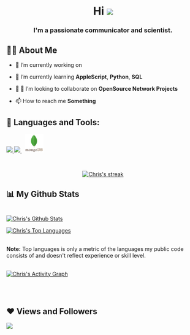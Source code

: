 <br/>

<h1 align="center">Hi <img src="https://raw.githubusercontent.com/MartinHeinz/MartinHeinz/master/wave.gif" width="30px"></h1>
<h3 align="center">I'm a passionate communicator and scientist.</h3>


## 🙋‍♂️ About Me

- 🔭 I’m currently working on

- 🌱 I’m currently learning **AppleScript**, **Python**, **SQL**

- 🤜 🤛 I’m looking to collaborate on **OpenSource Network Projects**

- 📫 How to reach me **Something**

## 🚀 Languages and Tools:

<p align="left"> 
    <a href="https://www.python.org" target="_blank"> <img src="https://img.icons8.com/color/48/000000/python.png"/> </a> 
    <a style="padding-right:8px;" href="https://www.mysql.com/" target="_blank"> <img src="https://img.icons8.com/fluent/50/000000/mysql-logo.png"/> </a>
    <a href="https://www.mongodb.com/" target="_blank"> <img src="https://raw.githubusercontent.com/devicons/devicon/master/icons/mongodb/mongodb-original-wordmark.svg" alt="mongodb" width="48" height="48"/> </a> 
  
</p>

<br/>

<p align="center">
    <a href="https://github.com/threefirstnames-me/github-readme-streak-stats">
        <img title="🔥 Get streak stats for your profile at git.io/streak-stats" alt="Chris's streak" src="https://github-readme-streak-stats.herokuapp.com/?user=threefirstnames-me&theme=black-ice&hide_border=true&stroke=0000&background=060A0CD0"/>
    </a>
</p>

## 📊 My Github Stats

  <br/>
    <a href="https://github.com/threefirstnames-me/github-readme-stats"><img alt="Chris's Github Stats" src="https://github-readme-stats.vercel.app/api?username=threefirstnames-me&show_icons=true&count_private=true&theme=react&hide_border=true&bg_color=0D1117" /></a>
  
<a href="https://github.com/threefirstnames-me/github-readme-stats"><img alt="Chris's Top Languages" src="https://github-readme-stats.vercel.app/api/top-langs/?username=threefirstnames-me&langs_count=8&count_private=true&layout=compact&theme=react&hide_border=true&bg_color=0D1117" /></a>

<br/>
  <b>Note:</b> Top languages is only a metric of the languages my public code consists of and doesn't reflect experience or skill level.


<br/>
<br/>

<a href="https://github.com/threefirstnames-me/github-readme-activity-graph"><img alt="Chris's Activity Graph" src="https://activity-graph.herokuapp.com/graph?username=threefirstnames-me&bg_color=0D1117&color=5BCDEC&line=5BCDEC&point=FFFFFF&hide_border=true" /></a>

<br/>
<br/>

## ❤ Views and Followers
<a href="https://github.com/threefirstnames-me?tab=followers"><img src="https://img.shields.io/github/followers/threefirstnames-me?label=Followers&style=social" ></a>

